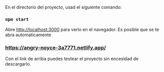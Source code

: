 En el directorio del proyecto, usad el siguiente comando:

### `npm start`

Abre [http://localhost:3000](http://localhost:3000) para verlo en el navegador. Es posible que se te abra automaticamente

### https://angry-noyce-3a7771.netlify.app/

Con el link de arriba puedes testear el proyecto sin encesidad de descargarlo.
